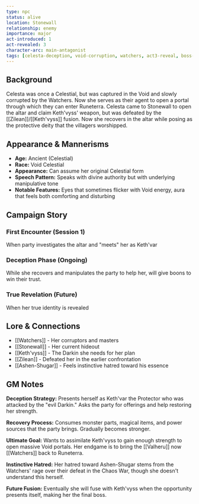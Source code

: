 ```yaml
---
type: npc
status: alive
location: Stonewall
relationship: enemy
importance: major
act-introduced: 1
act-revealed: 3
character-arc: main-antagonist
tags: [celesta-deception, void-corruption, watchers, act3-reveal, boss-fight, ashen-shugar-fusion, lifestone-plot]
---
```

## Background

Celesta was once a Celestial, but was captured in the Void and slowly corrupted by the Watchers. Now she serves as their agent to open a portal through which they can enter Runeterra. Celesta came to Stonewall to open the altar and claim Keth'vyss' weapon, but was defeated by the [[Zilean]]/[[Keth'vyss]] fusion. Now she recovers in the altar while posing as the protective deity that the villagers worshipped.

## Appearance & Mannerisms

- **Age:** Ancient (Celestial)
- **Race:** Void Celestial
- **Appearance:** Can assume her original Celestial form
- **Speech Pattern:** Speaks with divine authority but with underlying manipulative tone
- **Notable Features:** Eyes that sometimes flicker with Void energy, aura that feels both comforting and disturbing

## Campaign Story

### First Encounter (Session 1)

When party investigates the altar and "meets" her as Keth'var

### Deception Phase (Ongoing)

While she recovers and manipulates the party to help her, will give boons to win their trust.

### True Revelation (Future)

When her true identity is revealed

## Lore & Connections

- [[Watchers]] - Her corruptors and masters
- [[Stonewall]] - Her current hideout
- [[Keth'vyss]] - The Darkin she needs for her plan
- [[Zilean]] - Defeated her in the earlier confrontation
- [[Ashen-Shugar]] - Feels instinctive hatred toward his essence

## GM Notes

**Deception Strategy:** Presents herself as Keth'var the Protector who was attacked by the "evil Darkin." Asks the party for offerings and help restoring her strength.

**Recovery Process:** Consumes monster parts, magical items, and power sources that the party brings. Gradually becomes stronger.

**Ultimate Goal:** Wants to assimilate Keth'vyss to gain enough strength to open massive Void portals. Her endgame is to bring the [[Valheru]] now [[Watchers]] back to Runeterra.

**Instinctive Hatred:** Her hatred toward Ashen-Shugar stems from the Watchers' rage over their defeat in the Chaos War, though she doesn't understand this herself.

**Future Fusion:** Eventually she will fuse with Keth'vyss when the opportunity presents itself, making her the final boss.
